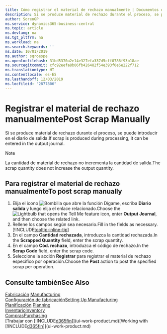 ```yaml
---
title: Cómo registrar el material de rechazo manualmente | Documentos de Microsoft
description: Si se produce material de rechazo durante el proceso, se puede introducir en el diario de salida. Observe que la cantidad de material de rechazo no incrementa la cantidad de salida.
author: SorenGP
ms.service: dynamics365-business-central
ms.topic: article
ms.devlang: na
ms.tgt_pltfrm: na
ms.workload: na
ms.search.keywords: ''
ms.date: 10/01/2019
ms.author: sgroespe
ms.openlocfilehash: 31bd5370a2e14e327efa337d5cff0786f93b18ae
ms.sourcegitcommit: cfc92eefa8b06fb426482f54e393f0e6e222f712
ms.translationtype: HT
ms.contentlocale: es-ES
ms.lasthandoff: 12/03/2019
ms.locfileid: "2877806"
---
```

# <a name="post-scrap-manually"></a><span data-ttu-id="dbdc7-104">Registrar el material de rechazo manualmente</span><span class="sxs-lookup"><span data-stu-id="dbdc7-104">Post Scrap Manually</span></span>
<span data-ttu-id="dbdc7-105">Si se produce material de rechazo durante el proceso, se puede introducir en el diario de salida.</span><span class="sxs-lookup"><span data-stu-id="dbdc7-105">If scrap is produced during processing, it can be entered in the output journal.</span></span> 

> [!NOTE]
> <span data-ttu-id="dbdc7-106">La cantidad de material de rechazo no incrementa la cantidad de salida.</span><span class="sxs-lookup"><span data-stu-id="dbdc7-106">The scrap quantity does not increase the output quantity.</span></span>  

## <a name="to-post-scrap-manually"></a><span data-ttu-id="dbdc7-107">Para registrar el material de rechazo manualmente</span><span class="sxs-lookup"><span data-stu-id="dbdc7-107">To post scrap manually</span></span>  
1. <span data-ttu-id="dbdc7-108">Elija el icono ![Bombilla que abre la función Dígame](media/ui-search/search_small.png "Dígame qué desea hacer"), escriba **Diario salida** y luego elija el enlace relacionado.</span><span class="sxs-lookup"><span data-stu-id="dbdc7-108">Choose the ![Lightbulb that opens the Tell Me feature](media/ui-search/search_small.png "Tell me what you want to do") icon, enter **Output Journal**, and then choose the related link.</span></span>  
2. <span data-ttu-id="dbdc7-109">Rellene los campos según sea necesario.</span><span class="sxs-lookup"><span data-stu-id="dbdc7-109">Fill in the fields as necessary.</span></span> [!INCLUDE[tooltip-inline-tip](includes/tooltip-inline-tip_md.md)]  
3. <span data-ttu-id="dbdc7-110">En el campo **Cantidad rechazada**, introduzca la cantidad rechazada.</span><span class="sxs-lookup"><span data-stu-id="dbdc7-110">In the **Scrapped Quantity** field, enter the scrap quantity.</span></span>  
4. <span data-ttu-id="dbdc7-111">En el campo **Cód. rechazo**, introduzca el código de rechazo.</span><span class="sxs-lookup"><span data-stu-id="dbdc7-111">In the **Scrap Code** field, enter the scrap code.</span></span>  
5. <span data-ttu-id="dbdc7-112">Seleccione la acción **Registrar** para registrar el material de rechazo específico por operación.</span><span class="sxs-lookup"><span data-stu-id="dbdc7-112">Choose the **Post** action to post the specified scrap per operation.</span></span>  

## <a name="see-also"></a><span data-ttu-id="dbdc7-113">Consulte también</span><span class="sxs-lookup"><span data-stu-id="dbdc7-113">See Also</span></span>  
<span data-ttu-id="dbdc7-114">[Fabricación](production-manage-manufacturing.md)  </span><span class="sxs-lookup"><span data-stu-id="dbdc7-114">[Manufacturing](production-manage-manufacturing.md)  </span></span>  
[<span data-ttu-id="dbdc7-115">Configuración de fabricación</span><span class="sxs-lookup"><span data-stu-id="dbdc7-115">Setting Up Manufacturing</span></span>](production-configure-production-processes.md)  
<span data-ttu-id="dbdc7-116">[Planificación](production-planning.md)    </span><span class="sxs-lookup"><span data-stu-id="dbdc7-116">[Planning](production-planning.md)    </span></span>  
[<span data-ttu-id="dbdc7-117">Inventario</span><span class="sxs-lookup"><span data-stu-id="dbdc7-117">Inventory</span></span>](inventory-manage-inventory.md)  
[<span data-ttu-id="dbdc7-118">Compras</span><span class="sxs-lookup"><span data-stu-id="dbdc7-118">Purchasing</span></span>](purchasing-manage-purchasing.md)  
<span data-ttu-id="dbdc7-119">[Trabajar con [!INCLUDE[d365fin](includes/d365fin_md.md)]](ui-work-product.md)</span><span class="sxs-lookup"><span data-stu-id="dbdc7-119">[Working with [!INCLUDE[d365fin](includes/d365fin_md.md)]](ui-work-product.md)</span></span>
